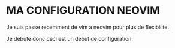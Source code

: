 # MA CONFIGURATION NEOVIM

Je suis passe recemment de vim a neovim pour plus de flexibilite.

Je debute donc ceci est un debut de configuration.



